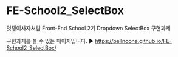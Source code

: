 # FE-School2_SelectBox
멋쟁이사자처럼 Front-End School 2기 Dropdown SelectBox 구현과제

구현과제를 볼 수 있는 페이지입니다. ▶️ <https://bellnoona.github.io/FE-School2_SelectBox/>
